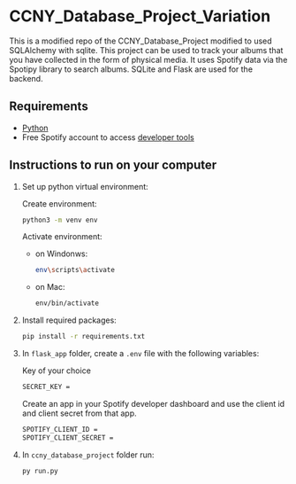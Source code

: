 # CCNY_Database_Project_Variation

This is a modified repo of the CCNY_Database_Project modified to used SQLAlchemy with sqlite. This project can be used to track your albums that you have collected in the form of physical media. It uses Spotify data via the Spotipy library to search albums. SQLite and Flask are used for the backend.

## Requirements 

- [Python](https://www.python.org/downloads/)
- Free Spotify account to access [developer tools](https://developer.spotify.com/dashboard/)

## Instructions to run on your computer

1. Set up python virtual environment: 
    
    Create environment: 
    ```bash
    python3 -m venv env
    ```

    Activate environment:

    - on Windonws: 
        ```bash
        env\scripts\activate
        ```

    - on Mac: 
        ```bash
        env/bin/activate
        ```

2. Install required packages: 
    ```bash
    pip install -r requirements.txt
    ```

3. In `flask_app` folder, create a `.env` file with the following variables:
    
    Key of your choice 
    ```sh
    SECRET_KEY =
    ``` 
    
    Create an app in your Spotify developer dashboard and use the client id and client secret from that app.
    ```sh
    SPOTIFY_CLIENT_ID = 
    SPOTIFY_CLIENT_SECRET = 
    ```

    
4. In `ccny_database_project` folder run: 
    ```bash
    py run.py
    ```